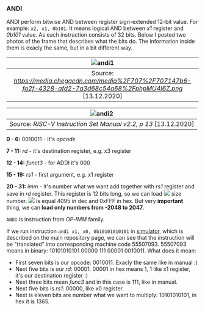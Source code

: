 ### ANDI
ANDI perform bitwise AND between register sign-extended 12-bit value. For example: `x2, x1, 0b101`. It means logical AND between *x1* register and *0b101* value. As each instruction consists of 32 bits. Below I posted two photos of the frame that describes what the bits do. The information inside them is exacly the same, but in a bit different way. 

| ![andi1](https://user-images.githubusercontent.com/43972902/102528666-233b5200-409f-11eb-8dc3-89e4a9ba29a3.png) |
|:--:|
| Source: *https://media.cheggcdn.com/media%2F707%2F707147b6-fa2f-4328-afd2-7a3d68c54a68%2FphpMU4I6Z.png*  [13.12.2020] |

| ![andi2](https://user-images.githubusercontent.com/43972902/102528734-3a7a3f80-409f-11eb-8efe-54fa799ae0b3.png) |
|:--:|
| Source: *RISC-V Instruction Set Manual v2.2, p 13*  [13.12.2020] |

**0 - 6:** 0010011 - It's *opcode*

**7 - 11:**  *rd* - it's destination register, e.g. x3 register

**12 - 14:** *funct3* - for ADDI it's 000

**15 - 19:** *rs1* - first argument, e.g. x1 register

**20 - 31:** *imm* - it's number what we want add together with *rs1* register and save in *rd* register. This register is 12 bits long, so we can load <img src="https://render.githubusercontent.com/render/math?math=2^{12}-1">  size number. <img src="https://render.githubusercontent.com/render/math?math=2^{12}-1"> is equal 4095 in dec and 0xFFF in hex. But very **important** thing, we can **load only numbers from -2048 to 2047**.

`ANDI` is instruction from *OP-IMM* family.

If we run instruction `andi x1, x0, 0b10101010101` in [simulator](https://www.kvakil.me/venus/), which is described on the main repository page, we can see that the instruction will be "translated" into corresponding machine code 55507093.  55507093 means in binary: 10101010101 00000 111 00001 0010011. What does it mean:
- First seven bits is our opcode: 0010011. Exacly the same like in manual :)
- Next five bits is our *rd*: 00001. 00001 in hex means 1, 1 like x1 register, it's our destination register :)
- Next three bits mean *func3* and in this case is 111, like in manual.
- Next five bits is *rs1*: 00000, like x0 register.
- Next is eleven bits are number what we want to multiply: 10101010101, in hex it is 1365.
